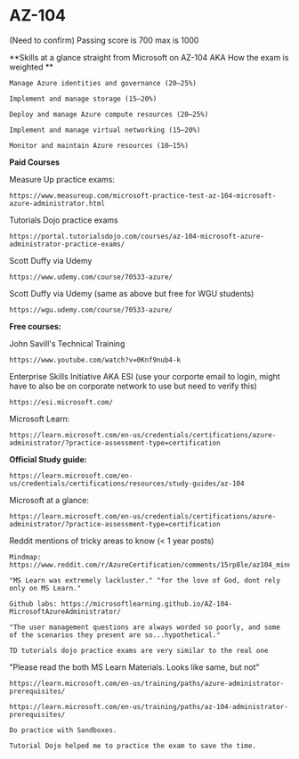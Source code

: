 # AZ-104

(Need to confirm) Passing score is 700 max is 1000

**Skills at a glance straight from Microsoft on AZ-104 AKA How the exam is weighted **

    Manage Azure identities and governance (20–25%)

    Implement and manage storage (15–20%)

    Deploy and manage Azure compute resources (20–25%)

    Implement and manage virtual networking (15–20%)

    Monitor and maintain Azure resources (10–15%)


**Paid Courses**

Measure Up practice exams:

    https://www.measureup.com/microsoft-practice-test-az-104-microsoft-azure-administrator.html

Tutorials Dojo practice exams

    https://portal.tutorialsdojo.com/courses/az-104-microsoft-azure-administrator-practice-exams/

Scott Duffy via Udemy

    https://www.udemy.com/course/70533-azure/

Scott Duffy via Udemy (same as above but free for WGU students)

    https://wgu.udemy.com/course/70533-azure/

**Free courses:**

John Savill's Technical Training

    https://www.youtube.com/watch?v=0Knf9nub4-k

Enterprise Skills Initiative AKA ESI (use your corporte email to login, might have to also be on corporate network to use but need to verify this)

    https://esi.microsoft.com/

Microsoft Learn:

    https://learn.microsoft.com/en-us/credentials/certifications/azure-administrator/?practice-assessment-type=certification

**Official Study guide:**

    https://learn.microsoft.com/en-us/credentials/certifications/resources/study-guides/az-104

Microsoft at a glance:

    https://learn.microsoft.com/en-us/credentials/certifications/azure-administrator/?practice-assessment-type=certification

Reddit mentions of tricky areas to know (< 1 year posts)

    Mindmap: https://www.reddit.com/r/AzureCertification/comments/15rp8le/az104_mindmap/

    "MS Learn was extremely lackluster." "for the love of God, dont rely only on MS Learn."
    
    Github labs: https://microsoftlearning.github.io/AZ-104-MicrosoftAzureAdministrator/

    "The user management questions are always worded so poorly, and some of the scenarios they present are so...hypothetical."

    TD tutorials dojo practice exams are very similar to the real one
    

"Please read the both MS Learn Materials. Looks like same, but not"

    https://learn.microsoft.com/en-us/training/paths/azure-administrator-prerequisites/
    
    https://learn.microsoft.com/en-us/training/paths/az-104-administrator-prerequisites/
    
    Do practice with Sandboxes.
    
    Tutorial Dojo helped me to practice the exam to save the time.

    
    
